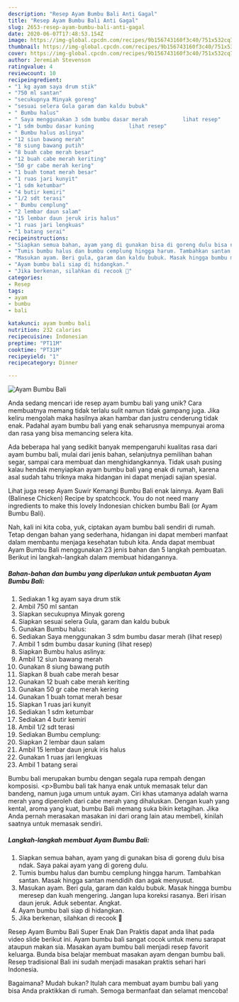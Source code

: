 ```yaml
---
description: "Resep Ayam Bumbu Bali Anti Gagal"
title: "Resep Ayam Bumbu Bali Anti Gagal"
slug: 2653-resep-ayam-bumbu-bali-anti-gagal
date: 2020-06-07T17:48:53.154Z
image: https://img-global.cpcdn.com/recipes/9b156743160f3c40/751x532cq70/ayam-bumbu-bali-foto-resep-utama.jpg
thumbnail: https://img-global.cpcdn.com/recipes/9b156743160f3c40/751x532cq70/ayam-bumbu-bali-foto-resep-utama.jpg
cover: https://img-global.cpcdn.com/recipes/9b156743160f3c40/751x532cq70/ayam-bumbu-bali-foto-resep-utama.jpg
author: Jeremiah Stevenson
ratingvalue: 4
reviewcount: 10
recipeingredient:
- "1 kg ayam saya drum stik"
- "750 ml santan"
- "secukupnya Minyak goreng"
- "sesuai selera Gula garam dan kaldu bubuk"
- " Bumbu halus"
- " Saya menggunakan 3 sdm bumbu dasar merah           lihat resep"
- "1 sdm bumbu dasar kuning           lihat resep"
- " Bumbu halus aslinya"
- "12 siun bawang merah"
- "8 siung bawang putih"
- "8 buah cabe merah besar"
- "12 buah cabe merah keriting"
- "50 gr cabe merah kering"
- "1 buah tomat merah besar"
- "1 ruas jari kunyit"
- "1 sdm ketumbar"
- "4 butir kemiri"
- "1/2 sdt terasi"
- " Bumbu cemplung"
- "2 lembar daun salam"
- "15 lembar daun jeruk iris halus"
- "1 ruas jari lengkuas"
- "1 batang serai"
recipeinstructions:
- "Siapkan semua bahan, ayam yang di gunakan bisa di goreng dulu bisa ndak. Saya pakai ayam yang di goreng dulu."
- "Tumis bumbu halus dan bumbu cemplung hingga harum. Tambahkan santan. Masak hingga santan mendidih dan agak menyusut."
- "Masukan ayam. Beri gula, garam dan kaldu bubuk. Masak hingga bumbu meresep dan kuah mengering. Jangan lupa koreksi rasanya. Beri irisan daun jeruk. Aduk sebentar. Angkat."
- "Ayam bumbu bali siap di hidangkan."
- "Jika berkenan, silahkan di recook 🙏"
categories:
- Resep
tags:
- ayam
- bumbu
- bali

katakunci: ayam bumbu bali 
nutrition: 232 calories
recipecuisine: Indonesian
preptime: "PT11M"
cooktime: "PT31M"
recipeyield: "1"
recipecategory: Dinner

---
```



![Ayam Bumbu Bali](https://img-global.cpcdn.com/recipes/9b156743160f3c40/751x532cq70/ayam-bumbu-bali-foto-resep-utama.jpg)

Anda sedang mencari ide resep ayam bumbu bali yang unik? Cara membuatnya memang tidak terlalu sulit namun tidak gampang juga. Jika keliru mengolah maka hasilnya akan hambar dan justru cenderung tidak enak. Padahal ayam bumbu bali yang enak seharusnya mempunyai aroma dan rasa yang bisa memancing selera kita.

Ada beberapa hal yang sedikit banyak mempengaruhi kualitas rasa dari ayam bumbu bali, mulai dari jenis bahan, selanjutnya pemilihan bahan segar, sampai cara membuat dan menghidangkannya. Tidak usah pusing kalau hendak menyiapkan ayam bumbu bali yang enak di rumah, karena asal sudah tahu triknya maka hidangan ini dapat menjadi sajian spesial.

Lihat juga resep Ayam Suwir Kemangi Bumbu Bali enak lainnya. Ayam Bali (Balinese Chicken) Recipe by spatchcock. You do not need many ingredients to make this lovely Indonesian chicken bumbu Bali (or Ayam Bumbu Bali).


Nah, kali ini kita coba, yuk, ciptakan ayam bumbu bali sendiri di rumah. Tetap dengan bahan yang sederhana, hidangan ini dapat memberi manfaat dalam membantu menjaga kesehatan tubuh kita. Anda dapat membuat Ayam Bumbu Bali menggunakan 23 jenis bahan dan 5 langkah pembuatan. Berikut ini langkah-langkah dalam membuat hidangannya.

<!--inarticleads1-->

##### Bahan-bahan dan bumbu yang diperlukan untuk pembuatan Ayam Bumbu Bali:

1. Sediakan 1 kg ayam saya drum stik
1. Ambil 750 ml santan
1. Siapkan secukupnya Minyak goreng
1. Siapkan sesuai selera Gula, garam dan kaldu bubuk
1. Gunakan  Bumbu halus:
1. Sediakan  Saya menggunakan 3 sdm bumbu dasar merah           (lihat resep)
1. Ambil 1 sdm bumbu dasar kuning           (lihat resep)
1. Siapkan  Bumbu halus aslinya:
1. Ambil 12 siun bawang merah
1. Gunakan 8 siung bawang putih
1. Siapkan 8 buah cabe merah besar
1. Gunakan 12 buah cabe merah keriting
1. Gunakan 50 gr cabe merah kering
1. Gunakan 1 buah tomat merah besar
1. Siapkan 1 ruas jari kunyit
1. Sediakan 1 sdm ketumbar
1. Sediakan 4 butir kemiri
1. Ambil 1/2 sdt terasi
1. Sediakan  Bumbu cemplung:
1. Siapkan 2 lembar daun salam
1. Ambil 15 lembar daun jeruk iris halus
1. Gunakan 1 ruas jari lengkuas
1. Ambil 1 batang serai


Bumbu bali merupakan bumbu dengan segala rupa rempah dengan komposisi. &lt;p&gt;Bumbu bali tak hanya enak untuk memasak telur dan bandeng, namun juga umum untuk ayam. Ciri khas utamanya adalah warna merah yang diperoleh dari cabe merah yang dihaluskan. Dengan kuah yang kental, aroma yang kuat, bumbu Bali memang suka bikin ketagihan. Jika Anda pernah merasakan masakan ini dari orang lain atau membeli, kinilah saatnya untuk memasak sendiri. 

<!--inarticleads2-->

##### Langkah-langkah membuat Ayam Bumbu Bali:

1. Siapkan semua bahan, ayam yang di gunakan bisa di goreng dulu bisa ndak. Saya pakai ayam yang di goreng dulu.
1. Tumis bumbu halus dan bumbu cemplung hingga harum. Tambahkan santan. Masak hingga santan mendidih dan agak menyusut.
1. Masukan ayam. Beri gula, garam dan kaldu bubuk. Masak hingga bumbu meresep dan kuah mengering. Jangan lupa koreksi rasanya. Beri irisan daun jeruk. Aduk sebentar. Angkat.
1. Ayam bumbu bali siap di hidangkan.
1. Jika berkenan, silahkan di recook 🙏


Resep Ayam Bumbu Bali Super Enak Dan Praktis dapat anda lihat pada video slide berikut ini. Ayam bumbu bali sangat cocok untuk menu sarapat ataupun makan sia. Masakan ayam bumbu bali menjadi resep favorit keluarga. Bunda bisa belajar membuat masakan ayam dengan bumbu bali. Resep tradisional Bali ini sudah menjadi masakan praktis sehari hari Indonesia. 

Bagaimana? Mudah bukan? Itulah cara membuat ayam bumbu bali yang bisa Anda praktikkan di rumah. Semoga bermanfaat dan selamat mencoba!
